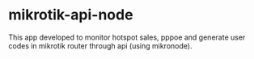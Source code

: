 # mikrotik-api-node

This app developed to monitor hotspot sales, pppoe and generate user codes in mikrotik router through api (using mikronode).

